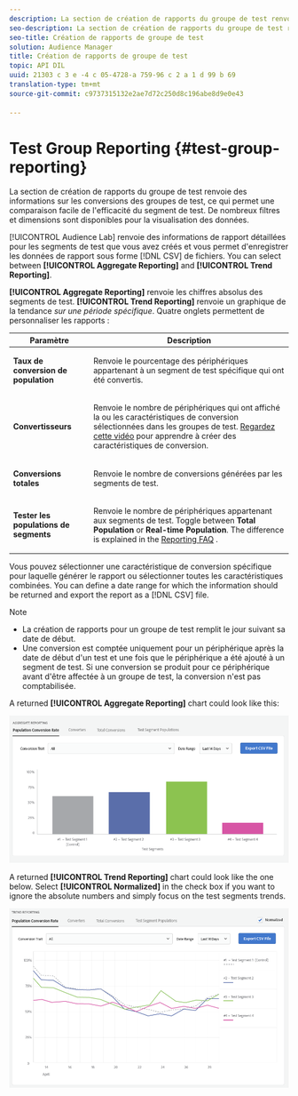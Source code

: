 ```yaml
---
description: La section de création de rapports du groupe de test renvoie des informations sur les conversions des groupes de test, ce qui permet une comparaison facile de l'efficacité du segment de test. De nombreux filtres et dimensions sont disponibles pour la visualisation des données.
seo-description: La section de création de rapports du groupe de test renvoie des informations sur les conversions des groupes de test, ce qui permet une comparaison facile de l'efficacité du segment de test. De nombreux filtres et dimensions sont disponibles pour la visualisation des données.
seo-title: Création de rapports de groupe de test
solution: Audience Manager
title: Création de rapports de groupe de test
topic: API DIL
uuid: 21303 c 3 e -4 c 05-4728-a 759-96 c 2 a 1 d 99 b 69
translation-type: tm+mt
source-git-commit: c9737315132e2ae7d72c250d8c196abe8d9e0e43

---
```



# Test Group Reporting {#test-group-reporting}

La section de création de rapports du groupe de test renvoie des informations sur les conversions des groupes de test, ce qui permet une comparaison facile de l'efficacité du segment de test. De nombreux filtres et dimensions sont disponibles pour la visualisation des données.

[!UICONTROL Audience Lab] renvoie des informations de rapport détaillées pour les segments de test que vous avez créés et vous permet d'enregistrer les données de rapport sous forme [!DNL CSV] de fichiers. You can select between **[!UICONTROL Aggregate Reporting]** and **[!UICONTROL Trend Reporting]**.

**[!UICONTROL Aggregate Reporting]** renvoie les chiffres absolus des segments de test. **[!UICONTROL Trend Reporting]** renvoie un graphique de la tendance *sur une période spécifique*. Quatre onglets permettent de personnaliser les rapports :

<table id="table_446384AE9A36408A9C570CB7DB72C3D6"> 
 <thead> 
  <tr> 
   <th colname="col1" class="entry"> Paramètre </th> 
   <th colname="col2" class="entry"> Description </th> 
  </tr> 
 </thead>
 <tbody> 
  <tr> 
   <td colname="col1"> <p> <b><span class="uicontrol"> Taux de conversion de population</span></b> </p> </td> 
   <td colname="col2"> <p>Renvoie le pourcentage des périphériques appartenant à un segment de test spécifique qui ont été convertis. </p> </td> 
  </tr> 
  <tr> 
   <td colname="col1"> <p> <b><span class="uicontrol"> Convertisseurs</span></b> </p> </td> 
   <td colname="col2"> <p>Renvoie le nombre de périphériques qui ont affiché la ou les caractéristiques de conversion sélectionnées dans les groupes de test. <a href="https://helpx.adobe.com/audience-manager/kt/using/creating-conversion-traits-feature-video-use.html" format="https" scope="external"> Regardez cette vidéo</a> pour apprendre à créer des caractéristiques de conversion. </p> </td> 
  </tr> 
  <tr> 
   <td colname="col1"> <p> <b><span class="uicontrol"> Conversions totales</span></b> </p> </td> 
   <td colname="col2"> <p>Renvoie le nombre de conversions générées par les segments de test. </p> </td> 
  </tr> 
  <tr> 
   <td colname="col1"> <p> <b><span class="uicontrol"> Tester les populations de segments</span></b> </p> </td> 
   <td colname="col2"> <p>Renvoie le nombre de périphériques appartenant aux segments de test. Toggle between <b><span class="uicontrol"> Total Population</span></b> or <b><span class="uicontrol"> Real-time Population</span></b>. The difference is explained in the <a href="../../faq/faq-reporting.md"> Reporting FAQ</a> . </p> </td>
  </tr>
 </tbody>
</table>

Vous pouvez sélectionner une caractéristique de conversion spécifique pour laquelle générer le rapport ou sélectionner toutes les caractéristiques combinées. You can define a date range for which the information should be returned and export the report as a [!DNL CSV] file.

>[!NOTE]
>
>* La création de rapports pour un groupe de test remplit le jour suivant sa date de début.
>* Une conversion est comptée uniquement pour un périphérique après la date de début d'un test et une fois que le périphérique a été ajouté à un segment de test. Si une conversion se produit pour ce périphérique avant d'être affectée à un groupe de test, la conversion n'est pas comptabilisée.


A returned **[!UICONTROL Aggregate Reporting]** chart could look like this:

![](assets/aggregate-reporting.PNG)

A returned **[!UICONTROL Trend Reporting]** chart could look like the one below. Select **[!UICONTROL Normalized]** in the check box if you want to ignore the absolute numbers and simply focus on the test segments trends.

![](assets/trend-reporting.PNG)